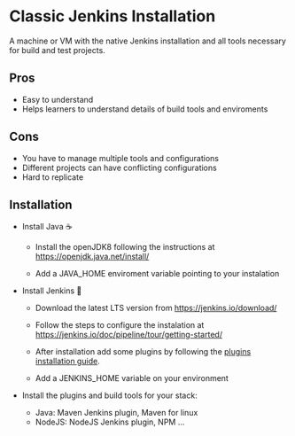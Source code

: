 # Classic Jenkins Installation

A machine or VM with the native Jenkins installation and all tools necessary for build and test projects.

## Pros

- Easy to understand
- Helps learners to understand details of build tools and enviroments

## Cons

- You have to manage multiple tools and configurations
- Different projects can have conflicting configurations
- Hard to replicate

## Installation

- Install Java ☕

  - Install the openJDK8 following the instructions at <https://openjdk.java.net/install/>

  - Add a JAVA_HOME enviroment variable pointing to your instalation

- Install Jenkins 🤵

  - Download the latest LTS version from <https://jenkins.io/download/>

  - Follow the steps to configure the instalation at <https://jenkins.io/doc/pipeline/tour/getting-started/>

  - After installation add some plugins by following the [plugins installation guide](../plugins-installation.md).

  - Add a JENKINS_HOME variable on your environment

- Install the plugins and build tools for your stack:

  - Java: Maven Jenkins plugin, Maven for linux
  - NodeJS: NodeJS Jenkins plugin, NPM
    ...
